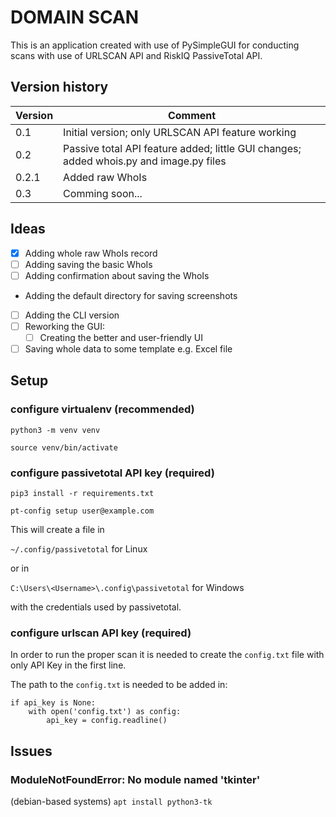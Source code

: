 # DOMAIN SCAN 

This is an application created with use of PySimpleGUI for conducting scans with use of URLSCAN API and RiskIQ PassiveTotal API.

## Version history
| Version | Comment                                                                                |
|---------|----------------------------------------------------------------------------------------|
| 0.1     | Initial version; only URLSCAN API feature working                                      |
| 0.2     | Passive total API feature added; little GUI changes; added whois.py and image.py files |
| 0.2.1   | Added raw WhoIs                                                                        |
| 0.3     | Comming soon...                                                                        |

## Ideas
- [x] Adding whole raw WhoIs record
- [ ] Adding saving the basic WhoIs
- [ ] Adding confirmation about saving the WhoIs
- Adding the default directory for saving screenshots
- [ ] Adding the CLI version
- [ ] Reworking the GUI:
  - [ ] Creating the better and user-friendly UI
- [ ] Saving whole data to some template e.g. Excel file

## Setup

### configure virtualenv (recommended) 

`python3 -m venv venv`

`source venv/bin/activate`

### configure passivetotal API key (required)

`pip3 install -r requirements.txt`

`pt-config setup user@example.com`

This will create a file in

`~/.config/passivetotal` for Linux

or in 

`C:\Users\<Username>\.config\passivetotal` for Windows


with the credentials used by passivetotal.

### configure urlscan API key (required)

In order to run the proper scan it is needed to create the `config.txt` file with only API Key in the first line.

The path to the `config.txt` is needed to be added in:

    if api_key is None:
        with open('config.txt') as config:
            api_key = config.readline()

## Issues

### ModuleNotFoundError: No module named 'tkinter'

(debian-based systems) `apt install python3-tk`
